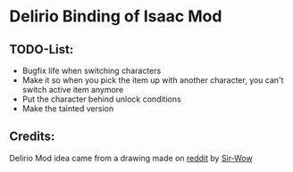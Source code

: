# Delirio Binding of Isaac Mod

## TODO-List:

- Bugfix life when switching characters
- Make it so when you pick the item up with another character, you can't switch active item anymore
- Put the character behind unlock conditions
- Make the tainted version

## Credits:

Delirio Mod idea came from a drawing made on [reddit](https://www.reddit.com/r/bindingofisaac/comments/ol0zps/i_give_you_delierio_the_delirium_goop_that_wanted/) by [Sir-Wow](https://www.reddit.com/user/Sir-Wow/)